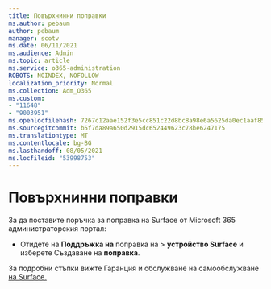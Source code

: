```yaml
---
title: Повърхнинни поправки
ms.author: pebaum
author: pebaum
manager: scotv
ms.date: 06/11/2021
ms.audience: Admin
ms.topic: article
ms.service: o365-administration
ROBOTS: NOINDEX, NOFOLLOW
localization_priority: Normal
ms.collection: Adm_O365
ms.custom:
- "11648"
- "9003951"
ms.openlocfilehash: 7267c12aae152f3e5cc851c22d8bc8a98e6a5625da0ec1aaf85d2dc3f82f8144
ms.sourcegitcommit: b5f7da89a650d2915dc652449623c78be6247175
ms.translationtype: MT
ms.contentlocale: bg-BG
ms.lasthandoff: 08/05/2021
ms.locfileid: "53998753"
---
```

# <a name="surface-repairs"></a>Повърхнинни поправки

За да поставите поръчка за поправка на Surface от Microsoft 365 администраторския портал:

- Отидете на **Поддръжка на** поправка на  >  **устройство Surface** и изберете Създаване на **поправка**. 

За подробни стъпки вижте Гаранция и обслужване на самообслужване [на Surface.](/surface/self-serve-warranty-service)
